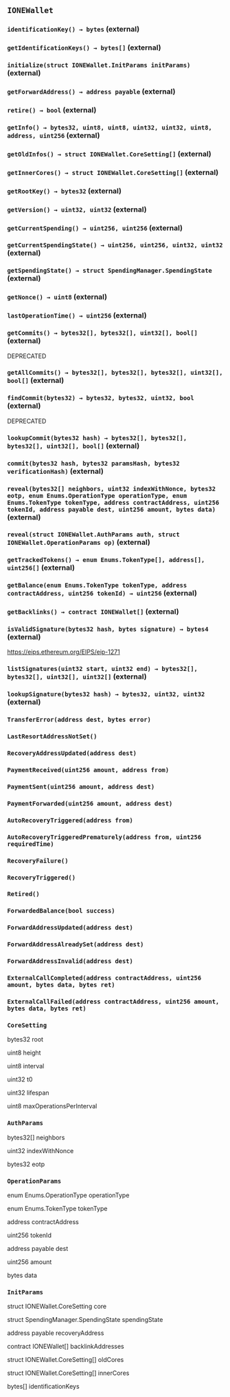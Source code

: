 ## `IONEWallet`






### `identificationKey() → bytes` (external)





### `getIdentificationKeys() → bytes[]` (external)





### `initialize(struct IONEWallet.InitParams initParams)` (external)





### `getForwardAddress() → address payable` (external)





### `retire() → bool` (external)





### `getInfo() → bytes32, uint8, uint8, uint32, uint32, uint8, address, uint256` (external)





### `getOldInfos() → struct IONEWallet.CoreSetting[]` (external)





### `getInnerCores() → struct IONEWallet.CoreSetting[]` (external)





### `getRootKey() → bytes32` (external)





### `getVersion() → uint32, uint32` (external)





### `getCurrentSpending() → uint256, uint256` (external)





### `getCurrentSpendingState() → uint256, uint256, uint32, uint32` (external)





### `getSpendingState() → struct SpendingManager.SpendingState` (external)





### `getNonce() → uint8` (external)





### `lastOperationTime() → uint256` (external)





### `getCommits() → bytes32[], bytes32[], uint32[], bool[]` (external)

DEPRECATED



### `getAllCommits() → bytes32[], bytes32[], bytes32[], uint32[], bool[]` (external)





### `findCommit(bytes32) → bytes32, bytes32, uint32, bool` (external)

DEPRECATED



### `lookupCommit(bytes32 hash) → bytes32[], bytes32[], bytes32[], uint32[], bool[]` (external)





### `commit(bytes32 hash, bytes32 paramsHash, bytes32 verificationHash)` (external)





### `reveal(bytes32[] neighbors, uint32 indexWithNonce, bytes32 eotp, enum Enums.OperationType operationType, enum Enums.TokenType tokenType, address contractAddress, uint256 tokenId, address payable dest, uint256 amount, bytes data)` (external)





### `reveal(struct IONEWallet.AuthParams auth, struct IONEWallet.OperationParams op)` (external)





### `getTrackedTokens() → enum Enums.TokenType[], address[], uint256[]` (external)





### `getBalance(enum Enums.TokenType tokenType, address contractAddress, uint256 tokenId) → uint256` (external)





### `getBacklinks() → contract IONEWallet[]` (external)





### `isValidSignature(bytes32 hash, bytes signature) → bytes4` (external)

https://eips.ethereum.org/EIPS/eip-1271



### `listSignatures(uint32 start, uint32 end) → bytes32[], bytes32[], uint32[], uint32[]` (external)





### `lookupSignature(bytes32 hash) → bytes32, uint32, uint32` (external)






### `TransferError(address dest, bytes error)`





### `LastResortAddressNotSet()`





### `RecoveryAddressUpdated(address dest)`





### `PaymentReceived(uint256 amount, address from)`





### `PaymentSent(uint256 amount, address dest)`





### `PaymentForwarded(uint256 amount, address dest)`





### `AutoRecoveryTriggered(address from)`





### `AutoRecoveryTriggeredPrematurely(address from, uint256 requiredTime)`





### `RecoveryFailure()`





### `RecoveryTriggered()`





### `Retired()`





### `ForwardedBalance(bool success)`





### `ForwardAddressUpdated(address dest)`





### `ForwardAddressAlreadySet(address dest)`





### `ForwardAddressInvalid(address dest)`





### `ExternalCallCompleted(address contractAddress, uint256 amount, bytes data, bytes ret)`





### `ExternalCallFailed(address contractAddress, uint256 amount, bytes data, bytes ret)`






### `CoreSetting`


bytes32 root


uint8 height


uint8 interval


uint32 t0


uint32 lifespan


uint8 maxOperationsPerInterval


### `AuthParams`


bytes32[] neighbors


uint32 indexWithNonce


bytes32 eotp


### `OperationParams`


enum Enums.OperationType operationType


enum Enums.TokenType tokenType


address contractAddress


uint256 tokenId


address payable dest


uint256 amount


bytes data


### `InitParams`


struct IONEWallet.CoreSetting core


struct SpendingManager.SpendingState spendingState


address payable recoveryAddress


contract IONEWallet[] backlinkAddresses


struct IONEWallet.CoreSetting[] oldCores


struct IONEWallet.CoreSetting[] innerCores


bytes[] identificationKeys



